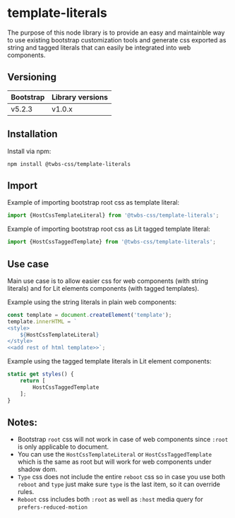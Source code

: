 # template-literals
The purpose of this node library is to provide an easy and maintainble way to use existing 
bootstrap customization tools and generate css exported as string and tagged literals that
can easily be integrated into web components.

## Versioning
| Bootstrap 	| Library versions 	|
|-----------	|------------------	|
| v5.2.3    	| v1.0.x           	|

## Installation

Install via npm:
```shell
npm install @twbs-css/template-literals
```

## Import

Example of importing bootstrap root css as template literal:
```javascript
import {HostCssTemplateLiteral} from '@twbs-css/template-literals';
```

Example of importing bootstrap root css as Lit tagged template literal:
```javascript
import {HostCssTaggedTemplate} from '@twbs-css/template-literals';
```

## Use case
Main use case is to allow easier css for web components (with string literals)
and for Lit elements components (with tagged templates).

Example using the string literals in plain web components:
```javascript
const template = document.createElement('template');
template.innerHTML = `
<style>
    ${HostCssTemplateLiteral}
</style>
<<add rest of html template>>`;
```

Example using the tagged template literals in Lit element components:
```javascript
static get styles() {
    return [
        HostCssTaggedTemplate
    ];
}
```

## Notes:
- Bootstrap `root` css will not work in case of web components since `:root` is only applicable to document. 
- You can use the `HostCssTemplateLiteral` or `HostCssTaggedTemplate` which is the same as root but will work for web components under shadow dom.
- `Type` css does not include the entire `reboot` css so in case you use both `reboot` and `type` just make sure `type` is the last item, so it can override rules.
- `Reboot` css includes both `:root` as well as `:host` media query for `prefers-reduced-motion`